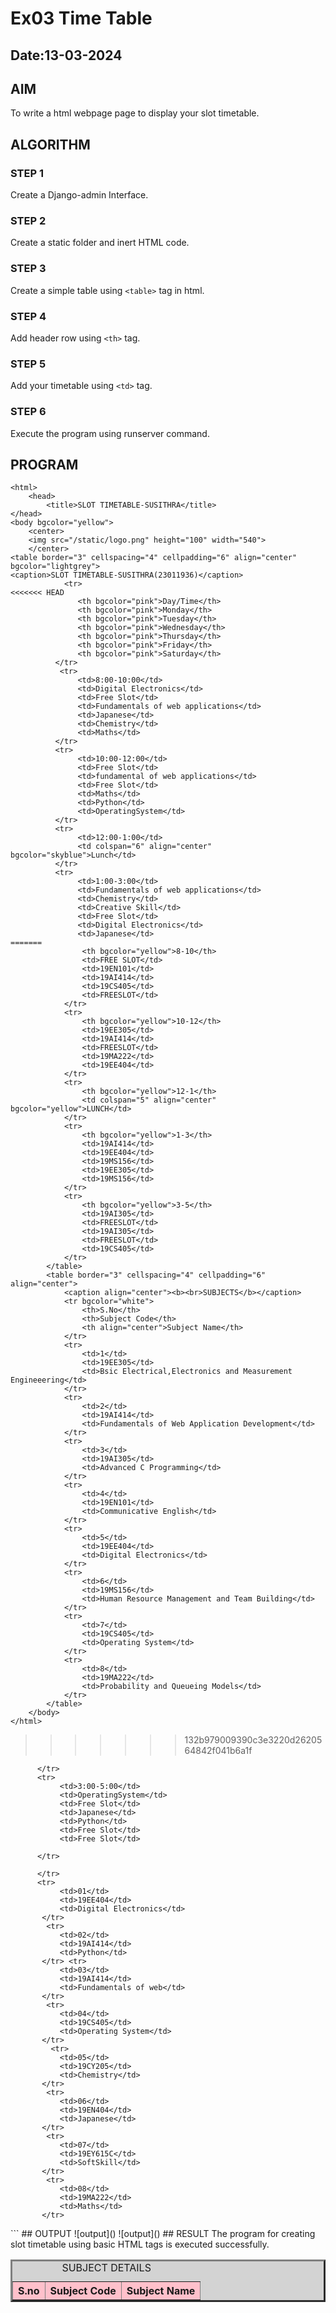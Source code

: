 # Ex03 Time Table
## Date:13-03-2024

## AIM
To write a html webpage page to display your slot timetable.

## ALGORITHM
### STEP 1
Create a Django-admin Interface.

### STEP 2
Create a static folder and inert HTML code.

### STEP 3
Create a simple table using ```<table>``` tag in html.

### STEP 4
Add header row using ```<th>``` tag.

### STEP 5
Add your timetable using ```<td>``` tag.

### STEP 6
Execute the program using runserver command.

## PROGRAM
```
<html>
    <head>
        <title>SLOT TIMETABLE-SUSITHRA</title>
</head>
<body bgcolor="yellow">
    <center>
    <img src="/static/logo.png" height="100" width="540">
    </center>
<table border="3" cellspacing="4" cellpadding="6" align="center" bgcolor="lightgrey">
<caption>SLOT TIMETABLE-SUSITHRA(23011936)</caption>
            <tr>
<<<<<<< HEAD
               <th bgcolor="pink">Day/Time</th>
               <th bgcolor="pink">Monday</th>
               <th bgcolor="pink">Tuesday</th>
               <th bgcolor="pink">Wednesday</th>
               <th bgcolor="pink">Thursday</th>
               <th bgcolor="pink">Friday</th>
               <th bgcolor="pink">Saturday</th>
          </tr>
           <tr>
               <td>8:00-10:00</td>
               <td>Digital Electronics</td>
               <td>Free Slot</td>
               <td>Fundamentals of web applications</td>
               <td>Japanese</td>
               <td>Chemistry</td>
               <td>Maths</td>
          </tr>
          <tr>
               <td>10:00-12:00</td>
               <td>Free Slot</td>
               <td>fundamental of web applications</td>
               <td>Free Slot</td>
               <td>Maths</td>
               <td>Python</td>
               <td>OperatingSystem</td>
          </tr>
          <tr>
               <td>12:00-1:00</td>
               <td colspan="6" align="center" bgcolor="skyblue">Lunch</td>
          </tr>
          <tr>
               <td>1:00-3:00</td>
               <td>Fundamentals of web applications</td>
               <td>Chemistry</td>
               <td>Creative Skill</td>
               <td>Free Slot</td>
               <td>Digital Electronics</td>
               <td>Japanese</td>
=======
                <th bgcolor="yellow">8-10</th>
                <td>FREE SLOT</td>
                <td>19EN101</td>
                <td>19AI414</td>
                <td>19CS405</td>
                <td>FREESLOT</td>
            </tr>
            <tr>
                <th bgcolor="yellow">10-12</th>
                <td>19EE305</td>
                <td>19AI414</td>
                <td>FREESLOT</td>
                <td>19MA222</td>
                <td>19EE404</td>
            </tr>
            <tr>
                <th bgcolor="yellow">12-1</th>
                <td colspan="5" align="center" bgcolor="yellow">LUNCH</td>
            </tr>
            <tr>
                <th bgcolor="yellow">1-3</th>
                <td>19AI414</td>
                <td>19EE404</td>
                <td>19MS156</td>
                <td>19EE305</td>
                <td>19MS156</td>
            </tr>
            <tr>
                <th bgcolor="yellow">3-5</th>
                <td>19AI305</td>
                <td>FREESLOT</td>
                <td>19AI305</td>
                <td>FREESLOT</td>
                <td>19CS405</td>
            </tr>
        </table>
        <table border="3" cellspacing="4" cellpadding="6" align="center">
            <caption align="center"><b><br>SUBJECTS</b></caption>
            <tr bgcolor="white">
                <th>S.No</th>
                <th>Subject Code</th>
                <th align="center">Subject Name</th>
            </tr>
            <tr>
                <td>1</td>
                <td>19EE305</td>
                <td>Bsic Electrical,Electronics and Measurement Engineeering</td>
            </tr>
            <tr>
                <td>2</td>
                <td>19AI414</td>
                <td>Fundamentals of Web Application Development</td>
            </tr>
            <tr>
                <td>3</td>
                <td>19AI305</td>
                <td>Advanced C Programming</td>
            </tr>
            <tr>
                <td>4</td>
                <td>19EN101</td>
                <td>Communicative English</td>
            </tr>
            <tr>
                <td>5</td>
                <td>19EE404</td>
                <td>Digital Electronics</td>
            </tr>
            <tr>
                <td>6</td>
                <td>19MS156</td>
                <td>Human Resource Management and Team Building</td>
            </tr>
            <tr>
                <td>7</td>
                <td>19CS405</td>
                <td>Operating System</td>
            </tr>
            <tr>
                <td>8</td>
                <td>19MA222</td>
                <td>Probability and Queueing Models</td>
            </tr>
        </table>
    </body>
</html>
```
>>>>>>> 132b979009390c3e3220d2620564842f041b6a1f

          </tr>
          <tr>
               <td>3:00-5:00</td>
               <td>OperatingSystem</td>
               <td>Free Slot</td>
               <td>Japanese</td>
               <td>Python</td>
               <td>Free Slot</td>
               <td>Free Slot</td>
         
          </tr>
<table border="3" cellspacing="4" cellpadding="6" align="center" bgcolor="lightgrey">
<caption>SUBJECT DETAILS</caption>
          <tr>
               <th bgcolor="pink">S.no</th>
               <th bgcolor="pink">Subject Code</th>
               <th bgcolor="pink">Subject Name</th>
               
          </tr>
          <tr>
               <td>01</td>
               <td>19EE404</td>
               <td>Digital Electronics</td>
           </tr>
            <tr>
               <td>02</td>
               <td>19AI414</td>
               <td>Python</td>
           </tr> <tr>
               <td>03</td>
               <td>19AI414</td>
               <td>Fundamentals of web</td>
           </tr>
            <tr>
               <td>04</td>
               <td>19CS405</td>
               <td>Operating System</td>
           </tr>
             <tr>
               <td>05</td>
               <td>19CY205</td>
               <td>Chemistry</td>
           </tr>
            <tr>
               <td>06</td>
               <td>19EN404</td>
               <td>Japanese</td>
           </tr>
            <tr>
               <td>07</td>
               <td>19EY615C</td>
               <td>SoftSkill</td>
           </tr>
            <tr>
               <td>08</td>
               <td>19MA222</td>
               <td>Maths</td>
           </tr>
          
</body>
</html>
```
## OUTPUT
![output](<ex 3 vs.png>)
![output](<ex 3 final.png>)
## RESULT
The program for creating slot timetable using basic HTML tags is executed successfully.
